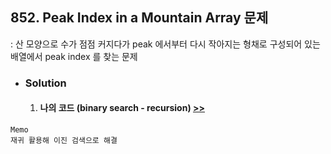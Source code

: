 ## 852. Peak Index in a Mountain Array 문제

: 산 모양으로 수가 점점 커지다가 peak 에서부터 다시 작아지는 형채로 구성되어 있는 배열에서 peak index 를 찾는 문제

- ### Solution

  1. #### 나의 코드 (binary search - recursion) [>>](solution.js)

```
Memo
재귀 활용해 이진 검색으로 해결

```